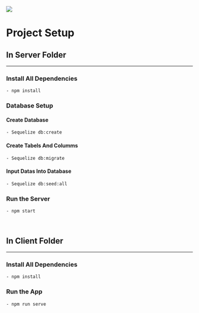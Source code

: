<img src="https://drive.google.com/file/d/1BEhuvR5xOtXOgeqSUs-flZ2QKJt6StE_/view?usp=sharing">

# Project Setup

## In Server Folder

<hr>

### Install All Dependencies

```
- npm install
```

### Database Setup

#### Create Database

```
- Sequelize db:create
```

#### Create Tabels And Columms

```
- Sequelize db:migrate
```

#### Input Datas Into Database

```
- Sequelize db:seed:all
```

### Run the Server

```
- npm start
```

<br>

## In Client Folder

<hr>

### Install All Dependencies

```
- npm install
```

### Run the App

```
- npm run serve
```

<br>
<br>
